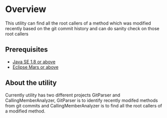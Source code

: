 # Overview
This utility can find all the root callers of a method which was modified recently based on the git commit history and can do sanity check on those root callers

## Prerequisites
 - [Java SE 1.8 or above](http://www.oracle.com/technetwork/java/javase/downloads/index.html)
 - [Eclipse Mars or above](https://www.eclipse.org/)
 
## About the utility
Currently utility has two different projects GitParser and CallingMemberAnalyzer, GitParser is to identify recently modifed methods from git commits and 
CallingMemberAnalyzer is to find all the root callers of a modified method.
